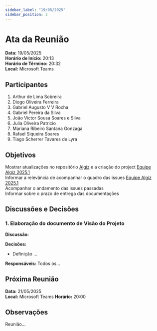 ```yaml
---
sidebar_label: "19/05/2025"
sidebar_position: 2
---
```


# Ata da Reunião

**Data:** 19/05/2025  
**Horário de Início:** 20:13  
**Horário de Término:** 20:32  
**Local:** Microsoft Teams

## Participantes

1. Arthur de Lima Sobreira
2. Diogo Oliveira Ferreira
3. Gabriel Augusto V V Rocha
4. Gabriel Pereira da Silva
5. João Victor Sousa Soares e Silva
6. Julia Oliveira Patricio
7. Mariana Ribeiro Santana Gonzaga
8. Rafael Siqueira Soares
9. Tiago Scherrer Tavares de Lyra

## Objetivos

Mostrar atualizações no repositório [Algiz](https://github.com/FGA0138-MDS-Ajax/2025.1-Algiz) e a criação do project [Equipe Algiz 2025.1](https://github.com/orgs/FGA0138-MDS-Ajax/projects/11)  
Informar a relevância de acompanhar o quadro das issues [Equipe Algiz 2025.1](https://github.com/orgs/FGA0138-MDS-Ajax/projects/11)  
Acompanhar o andamento das issues passadas  
Informar sobre o prazo de entrega das documentações

## Discussões e Decisões

### 1. Elaboração do documento de Visão do Projeto
**Discussão:**


**Decisões:**
- Definição ...


**Responsáveis:**
Todos os...

## Próxima Reunião
**Data:** 21/05/2025  
**Local:** Microsoft Teams
**Horário:** 20:00  

## Observações
Reunião...